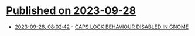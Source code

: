 # [Published on 2023-09-28](index.md)

* [2023-09-28, 08:02:42](https://lobste.rs/s/nzglpl/caps_lock_behaviour_disabled_gnome) - [CAPS LOCK BEHAVIOUR DISABLED IN GNOME](https://popey.com/blog/2023/09/caps-lock-behaviour-disabled-in-gnome/)
